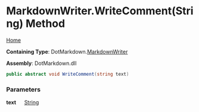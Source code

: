 # MarkdownWriter\.WriteComment\(String\) Method

[Home](../../../README.md)

**Containing Type**: DotMarkdown\.[MarkdownWriter](../README.md)

**Assembly**: DotMarkdown\.dll

```csharp
public abstract void WriteComment(string text)
```

### Parameters

**text** &emsp; [String](https://docs.microsoft.com/en-us/dotnet/api/system.string)